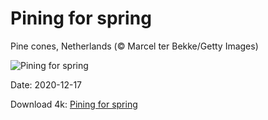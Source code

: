 # Pining for spring

Pine cones, Netherlands (© Marcel ter Bekke/Getty Images)

![Pining for spring](https://bing.com/th?id=OHR.PineconesSwap_EN-US9076096888_UHD.jpg&rf=LaDigue_UHD.jpg&pid=hp&w=1024&h=576)

Date: 2020-12-17

Download 4k: [Pining for spring](https://bing.com/th?id=OHR.PineconesSwap_EN-US9076096888_UHD.jpg&rf=LaDigue_UHD.jpg&pid=hp&w=3840&h=2160)

